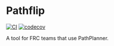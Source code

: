 # Pathflip

[![CI](https://github.com/jonahsnider/pathflip/actions/workflows/ci.yml/badge.svg?branch=main)](https://github.com/jonahsnider/pathflip/actions/workflows/ci.yml)
[![codecov](https://codecov.io/gh/jonahsnider/pathflip/graph/badge.svg?token=jC6Ho46EEn)](https://codecov.io/gh/jonahsnider/pathflip)

A tool for FRC teams that use PathPlanner.
